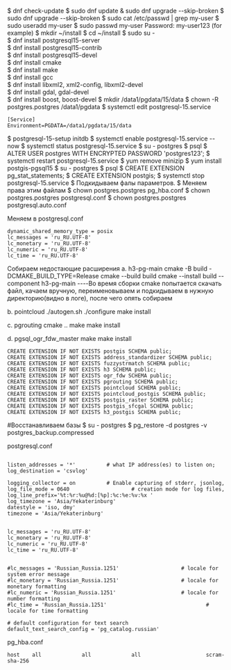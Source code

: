 $ dnf check-update
$ sudo dnf update & sudo dnf  upgrade --skip-broken
$ sudo dnf upgrade --skip-broken
$ sudo cat /etc/passwd | grep my-user
$ sudo useradd my-user
$ sudo passwd my-user
Password: my-user123 (for example)
$ mkdir ~/install
$ cd ~/install
$ sudo su -  
$ dnf install postgresql15-server  
$ dnf install postgresql15-contrib  
$ dnf install postgresql15-devel  
$ dnf install cmake  
$ dnf install make  
$ dnf install gcc  
$ dnf install libxml2, xml2-config, libxml2-devel  
$ dnf install gdal, gdal-devel  
$ dnf install boost, boost-devel
$ mkdir /data1/pgdata/15/data
$ chown -R postgres.postgres /data1/pgdata
$ systemctl edit postgresql-15.service 

```
[Service]
Environment=PGDATA=/data1/pgdata/15/data
```

$ postgresql-15-setup initdb
$ systemctl enable postgresql-15.service --now
$ systemctl status postgresql-15.service
$ su - postgres
$ psql
$ ALTER USER postgres WITH ENCRYPTED PASSWORD 'postgres123';
$ systemctl restart postgresql-15.service
$ yum remove minizip
$ yum install postgis-pgsql15
$ su - postgres
$ psql
$ CREATE EXTENSION pg_stat_statements;
$ CREATE EXTENSION postgis;
$ systemctl stop postgresql-15.service
$ Подкидываем фалы параметров.
$ Меняем права этим файлам
$ chown postgres.postgres pg_hba.conf
$ chown postgres.postgres postgresql.conf
$ chown postgres.postgres postgresql.auto.conf

Меняем в postgresql.conf

```
dynamic_shared_memory_type = posix  
lc_messages = 'ru_RU.UTF-8'  
lc_monetary = 'ru_RU.UTF-8'  
lc_numeric = 'ru_RU.UTF-8'  
lc_time = 'ru_RU.UTF-8'
```

Собираем недостающие расширения
a. h3-pg-main 
cmake -B build -DCMAKE_BUILD_TYPE=Release
cmake --build build
cmake --install build --component h3-pg-main
----Во время сборки cmake попытается скачать файл, качаем вручную, переименовываем и подкидываем в нужную директорию(видно в логе), после чего опять собираем

b. pointcloud
./autogen.sh
./configure
make install

c. pgrouting
cmake ..
make
make install

d. pgsql_ogr_fdw_master
make
make install


```
CREATE EXTENSION IF NOT EXISTS postgis SCHEMA public;  
CREATE EXTENSION IF NOT EXISTS address_standardizer SCHEMA public;  
CREATE EXTENSION IF NOT EXISTS fuzzystrmatch SCHEMA public;  
CREATE EXTENSION IF NOT EXISTS h3 SCHEMA public;  
CREATE EXTENSION IF NOT EXISTS ogr_fdw SCHEMA public;  
CREATE EXTENSION IF NOT EXISTS pgrouting SCHEMA public;  
CREATE EXTENSION IF NOT EXISTS pointcloud SCHEMA public;  
CREATE EXTENSION IF NOT EXISTS pointcloud_postgis SCHEMA public;  
CREATE EXTENSION IF NOT EXISTS postgis_raster SCHEMA public;  
CREATE EXTENSION IF NOT EXISTS postgis_sfcgal SCHEMA public;  
CREATE EXTENSION IF NOT EXISTS h3_postgis SCHEMA public;  
```

#Восстанавливаем базы
$ su - postgres
$ pg_restore -d postgres -v postgres_backup.compressed



postgresql.conf

```

listen_addresses = '*'          # what IP address(es) to listen on;
log_destination = 'csvlog' 

logging_collector = on          # Enable capturing of stderr, jsonlog,
log_file_mode = 0640                    # creation mode for log files,
log_line_prefix='%t:%r:%u@%d:[%p]:%c:%e:%v:%x '
log_timezone = 'Asia/Yekaterinburg'
datestyle = 'iso, dmy'
timezone = 'Asia/Yekaterinburg'


lc_messages = 'ru_RU.UTF-8'
lc_monetary = 'ru_RU.UTF-8'
lc_numeric = 'ru_RU.UTF-8'
lc_time = 'ru_RU.UTF-8'


#lc_messages = 'Russian_Russia.1251'                    # locale for system error message
#lc_monetary = 'Russian_Russia.1251'                    # locale for monetary formatting
#lc_numeric = 'Russian_Russia.1251'                     # locale for number formatting
#lc_time = 'Russian_Russia.1251'                                # locale for time formatting

# default configuration for text search
default_text_search_config = 'pg_catalog.russian'
```

pg_hba.conf

```
host    all             all             all                     scram-sha-256

```